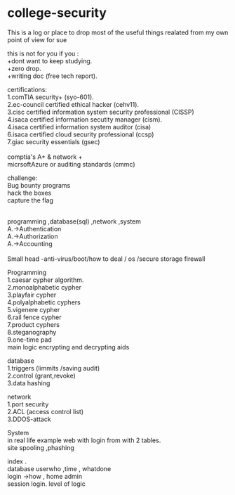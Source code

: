 # college-security
This is a log or place to drop most of the useful things realated from my own point of view for sue



this is not for you if you :<br>
+dont want to keep studying.<br>
+zero drop.<br>
+writing doc (free tech report).<br>

certifications:<br>
1.comTIA security+ (syo-601).<br>
2.ec-council certified ethical hacker (cehv11).<br>
3.cisc certified information system security professional (CISSP)<br>
4.isaca certified information secutity manager (cism).<br>
4.isaca certified information system auditor (cisa)<br>
6.isaca certified cloud security professional (ccsp)<br>
7.giac security essentials (gsec)<br>
<br>
comptia's A+ & network +<br>
micrsoftAzure or auditing standards (cmmc)<br>


challenge:<br>
Bug bounty programs <br>
hack the boxes<br>
capture the flag<br>

<br>
programming ,database(sql) ,network ,system<br>
A.->Authentication<br>
A.->Authorization<br>
A.->Accounting<br>
<br>
Small head -anti-virus/boot/how to deal / os /secure storage firewall
<br>

Programming<br>
1.caesar cypher algorithm.<br>
2.monoalphabetic cypher <br>
3.playfair cypher<br>
4.polyalphabetic cyphers<br>
5.vigenere cypher<br>
6.rail fence cypher<br>
7.product cyphers<br>
8.steganography<br>
9.one-time pad<br>
main logic encrypting and decrypting aids<br>

database <br>
1.triggers (limmits /saving audit)<br>
2.control (grant,revoke)<br>
3.data hashing<br>

network <br>
1.port security<br>
2.ACL (access control list)<br>
3.DDOS-attack<br>

System <br>
in real life example web with login from with 2 tables.<br>
site spooling ,phashing<br>

index .<br>
database userwho ,time , whatdone <br>
login ->how , home admin<br>
session login. level of logic<br>
